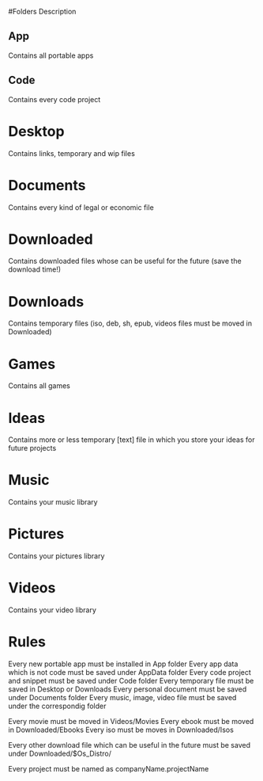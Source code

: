 #Folders Description

## App
Contains all portable apps

## Code           
Contains every code project

# Desktop           
Contains links, temporary and wip files 

# Documents         
Contains every kind of legal or economic file

# Downloaded        
Contains downloaded files whose can be useful for the future (save the download time!)

# Downloads         
Contains temporary files (iso, deb, sh, epub, videos files must be moved in Downloaded)

# Games             
Contains all games

# Ideas           
Contains more or less temporary [text] file in which you store your ideas for future projects

# Music             
Contains your music library

# Pictures          
Contains your pictures library

# Videos           
Contains your video library


# Rules
Every new portable app must be installed in App folder
Every app data which is not code must be saved under AppData folder
Every code project and snippet must be saved under Code folder
Every temporary file must be saved in Desktop or Downloads
Every personal document must be saved under Documents folder 
Every music, image, video file must be saved under the correspondig folder

Every movie must be moved in Videos/Movies
Every ebook must be moved in Downloaded/Ebooks
Every iso must be moves in Downloaded/Isos

Every other download file which can be useful in the future must be saved under Downloaded/$Os_Distro/

Every project must be named as companyName.projectName


